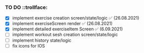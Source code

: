 ### TO DO ::trollface:

- [x] implement exercise creation screen/state/logic ✅ (26.08.2021)
- [x] implement exerciseScreen render ✅ (26.08.2021)
- [x] implement detailed exerciseItem Screen ✅ (6.09.2021)
- [ ] implement workout sesh creation screen/state/logic
- [ ] implement history state/logic
- [ ] fix icons for IOS
